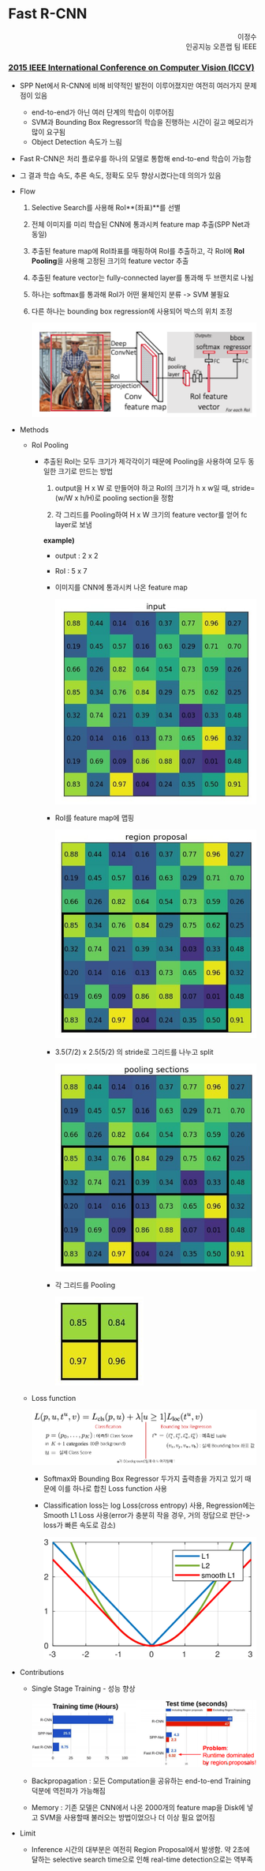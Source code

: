 # Fast R-CNN

<div style="text-align : right;">이정수</div>

<div style="text-align : right">인공지능 오픈랩 팀 IEEE</div>



### [2015 IEEE International Conference on Computer Vision (ICCV)](https://ieeexplore.ieee.org/xpl/conhome/7407725/proceeding)



- SPP Net에서 R-CNN에 비해 비약적인 발전이 이루어졌지만 여전히 여러가지 문제점이 있음

  * end-to-end가 아닌 여러 단계의 학습이 이루어짐
  * SVM과 Bounding Box Regressor의 학습을 진행하는 시간이 길고 메모리가 많이 요구됨
  * Object Detection 속도가 느림

  

- Fast R-CNN은 처리 플로우를 하나의 모델로 통합해 end-to-end 학습이 가능함

- 그 결과 학습 속도, 추론 속도, 정확도 모두 향상시켰다는데 의의가 있음



- Flow

  1. Selective Search를 사용해 RoI**(좌표)**를 선별

  2. 전체 이미지를 미리 학습된 CNN에 통과시켜 feature map 추출(SPP Net과 동일)

  3. 추출된 feature map에 RoI좌표를 매핑하여 RoI를 추출하고, 각 RoI에 **RoI Pooling**을 사용해 고정된 크기의 feature vector 추출

  4. 추출된 feature vector는 fully-connected layer를 통과해 두 브랜치로 나뉨

  5. 하나는 softmax를 통과해 RoI가 어떤 물체인지 분류 -> SVM 불필요

  6. 다른 하나는 bounding box regression에 사용되어 박스의 위치 조정

     

     <img src="images/flow.png" alt="roi1" style="zoom: 200%;" />



- Methods

  * RoI Pooling

    - 추출된 RoI는 모두 크기가 제각각이기 때문에 Pooling을 사용하여 모두 동일한 크기로 만드는 방법

      1. output을 H x W 로 만들어야 하고 RoI의 크기가 h x w일 때, stride=(w/W x h/H)로 pooling section을 정함

      2. 각 그리드를 Pooling하여 H x W 크기의 feature vector를 얻어 fc layer로 보냄

      **example)**

      * output : 2 x 2
      * RoI : 5 x 7

      

      * 이미지를 CNN에 통과시켜 나온 feature map

        ![roi1](images/roi1.jpg)

        

      * RoI를 feature map에 맵핑

        ![roi2](images/roi2.jpg)

        

      * 3.5(7/2) x 2.5(5/2) 의 stride로 그리드를 나누고 split

        ![roi3](images/roi3.jpg)

        

      * 각 그리드를 Pooling

        ![roi4](images/roi4.jpg)

  

  

  * Loss function

    ![loss](images/loss.png)

    

    * Softmax와 Bounding Box Regressor 두가지 출력층을 가지고 있기 때문에 이를 하나로 합친 Loss function 사용

    * Classification loss는 log Loss(cross entropy) 사용, Regression에는 Smooth L1 Loss 사용(error가 충분히 작을 경우, 거의 정답으로 판단-> loss가 빠른 속도로 감소)

      ![smooth l1 loss](images/mae.png)

    





* Contributions

  * Single Stage Training - 성능 향상

    ![smooth l1 loss](images/result.png)

  * Backpropagation : 모든 Computation을 공유하는 end-to-end Training 덕분에 역전파가 가능해짐

  * Memory : 기존 모델은 CNN에서 나온 2000개의 feature map을 Disk에 넣고 SVM을 사용할때 불러오는 방법이었으나 더 이상 필요 없어짐

    

* Limit

  * Inference 시간의 대부분은 여전히 Region Proposal에서 발생함. 약 2초에 달하는 selective search time으로 인해 real-time detection으로는 역부족

  

  

  